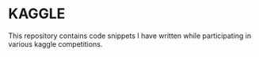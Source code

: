 KAGGLE
======

This repository contains code snippets I have written while participating in various kaggle competitions.
